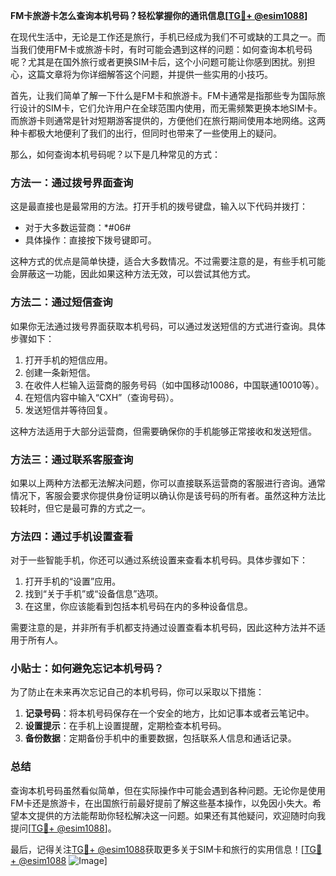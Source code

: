 **FM卡旅游卡怎么查询本机号码？轻松掌握你的通讯信息[[TG💪+ @esim1088](https://t.me/s/esim1088)]**

在现代生活中，无论是工作还是旅行，手机已经成为我们不可或缺的工具之一。而当我们使用FM卡或旅游卡时，有时可能会遇到这样的问题：如何查询本机号码呢？尤其是在国外旅行或者更换SIM卡后，这个小问题可能让你感到困扰。别担心，这篇文章将为你详细解答这个问题，并提供一些实用的小技巧。

首先，让我们简单了解一下什么是FM卡和旅游卡。FM卡通常是指那些专为国际旅行设计的SIM卡，它们允许用户在全球范围内使用，而无需频繁更换本地SIM卡。而旅游卡则通常是针对短期游客提供的，方便他们在旅行期间使用本地网络。这两种卡都极大地便利了我们的出行，但同时也带来了一些使用上的疑问。

那么，如何查询本机号码呢？以下是几种常见的方式：

### 方法一：通过拨号界面查询

这是最直接也是最常用的方法。打开手机的拨号键盘，输入以下代码并拨打：

- 对于大多数运营商：*#06#
- 具体操作：直接按下拨号键即可。

这种方式的优点是简单快捷，适合大多数情况。不过需要注意的是，有些手机可能会屏蔽这一功能，因此如果这种方法无效，可以尝试其他方式。

### 方法二：通过短信查询

如果你无法通过拨号界面获取本机号码，可以通过发送短信的方式进行查询。具体步骤如下：

1. 打开手机的短信应用。
2. 创建一条新短信。
3. 在收件人栏输入运营商的服务号码（如中国移动10086，中国联通10010等）。
4. 在短信内容中输入“CXH”（查询号码）。
5. 发送短信并等待回复。

这种方法适用于大部分运营商，但需要确保你的手机能够正常接收和发送短信。

### 方法三：通过联系客服查询

如果以上两种方法都无法解决问题，你可以直接联系运营商的客服进行咨询。通常情况下，客服会要求你提供身份证明以确认你是该号码的所有者。虽然这种方法比较耗时，但它是最可靠的方式之一。

### 方法四：通过手机设置查看

对于一些智能手机，你还可以通过系统设置来查看本机号码。具体步骤如下：

1. 打开手机的“设置”应用。
2. 找到“关于手机”或“设备信息”选项。
3. 在这里，你应该能看到包括本机号码在内的多种设备信息。

需要注意的是，并非所有手机都支持通过设置查看本机号码，因此这种方法并不适用于所有人。

### 小贴士：如何避免忘记本机号码？

为了防止在未来再次忘记自己的本机号码，你可以采取以下措施：

1. **记录号码**：将本机号码保存在一个安全的地方，比如记事本或者云笔记中。
2. **设置提示**：在手机上设置提醒，定期检查本机号码。
3. **备份数据**：定期备份手机中的重要数据，包括联系人信息和通话记录。

### 总结

查询本机号码虽然看似简单，但在实际操作中可能会遇到各种问题。无论你是使用FM卡还是旅游卡，在出国旅行前最好提前了解这些基本操作，以免因小失大。希望本文提供的方法能帮助你轻松解决这一问题。如果还有其他疑问，欢迎随时向我提问[[TG💪+ @esim1088](https://t.me/s/esim1088)]。

最后，记得关注[TG💪+ @esim1088](https://t.me/s/esim1088)获取更多关于SIM卡和旅行的实用信息！[[TG💪+ @esim1088](https://t.me/s/esim1088) ![Image](https://i.postimg.cc/4NQfJmqS/Snipaste-2025-05-13-00-14-12.png)]